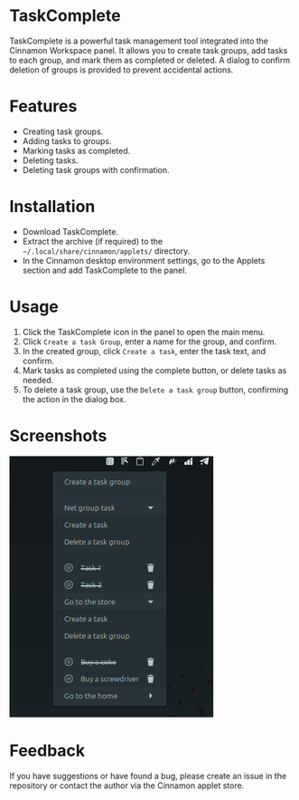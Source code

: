 # TaskComplete

TaskComplete is a powerful task management tool integrated into the Cinnamon Workspace panel. It allows you to create task groups, add tasks to each group, and mark them as completed or deleted. A dialog to confirm deletion of groups is provided to prevent accidental actions.

# Features

- Creating task groups.
- Adding tasks to groups.
- Marking tasks as completed.
- Deleting tasks.
- Deleting task groups with confirmation.

# Installation

- Download TaskComplete.
- Extract the archive (if required) to the `~/.local/share/cinnamon/applets/` directory.
- In the Cinnamon desktop environment settings, go to the Applets section and add TaskComplete to the panel.

# Usage

1. Click the TaskComplete icon in the panel to open the main menu.
2. Click `Create a task Group`, enter a name for the group, and confirm.
3. In the created group, click `Create a task`, enter the task text, and confirm.
4. Mark tasks as completed using the complete button, or delete tasks as needed.
5. To delete a task group, use the `Delete a task group` button, confirming the action in the dialog box.

# Screenshots
![screenshot.png](screenshot.png)

# Feedback

If you have suggestions or have found a bug, please create an issue in the repository or contact the author via the Cinnamon applet store.